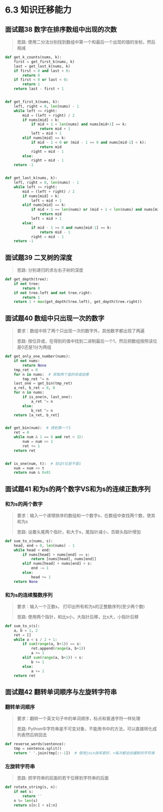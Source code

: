 # 6.3 知识迁移能力

## 面试题38 数字在排序数组中出现的次数
> 思路: 使用二分法分别找到数组中第一个和最后一个出现的值的坐标，然后相减

```python
def get_k_counts(nums, k):
    first = get_first_k(nums, k)
    last = get_last_k(nums, k)
    if first < 0 and last < 0:
        return 0
    if first < 0 or last < 0:
        return 1
    return last - first + 1


def get_first_k(nums, k):
    left, right = 0, len(nums) - 1
    while left <= right:
        mid = (left + right) / 2
        if nums[mid] < k:
            if mid + 1 < len(nums) and nums[mid+1] == k:
                return mid + 1
            left = mid + 1
        elif nums[mid] == k:
            if mid - 1 < 0 or (mid - 1 >= 0 and nums[mid-1] < k):
                return mid
            right = mid - 1
        else:
            right = mid - 1
    return -1


def get_last_k(nums, k):
    left, right = 0, len(nums) - 1
    while left <= right:
        mid = (left + right) / 2
        if nums[mid] < k:
            left = mid + 1
        elif nums[mid] == k:
            if mid + 1 == len(nums) or (mid + 1 < len(nums) and nums[mid+1] > k):
                return mid
            left = mid + 1
        else:
            if mid - 1 >= 0 and nums[mid-1] == k:
                return mid - 1
            right = mid - 1
    return -1
```


## 面试题39 二叉树的深度
> 思路: 分别递归的求左右子树的深度

```python
def get_depth(tree):
    if not tree:
        return 0
    if not tree.left and not tree.right:
        return 1
    return 1 + max(get_depth(tree.left), get_depth(tree.right))
```

## 面试题40 数组中只出现一次的数字
> 要求：数组中除了两个只出现一次的数字外，其他数字都出现了两遍
>
> 思路: 按位异或，在得到的值中找到二进制最后一个1，然后把数组按照该位是0还是1分为两组

```python
def get_only_one_number(nums):
    if not nums:
        return None
    tmp_ret = 0
    for n in nums:  # 获取两个值的异或结果
        tmp_ret ^= n
    last_one = get_bin(tmp_ret)
    a_ret, b_ret = 0, 0
    for n in nums:
        if is_one(n, last_one):
            a_ret ^= n
        else:
            b_ret ^= n
    return [a_ret, b_ret]


def get_bin(num):  # 得到第一个1
    ret = 0
    while num & 1 == 0 and ret < 32:
        num = num >> 1
        ret += 1
    return ret


def is_one(num, t):  # 验证t位是不是1
    num = num >> t
    return num & 0x01
```

## 面试题41 和为s的两个数字VS和为s的连续正数序列
### 和为s的两个数字
> 要求：输入一个递增排序的数组和一个数字s，在数组中查找两个数，使其和为s
>
> 思路: 设置头尾两个指针，和大于s，尾指针减小，否砸头指针增加

```python
def sum_to_s(nums, s):
    head, end = 0, len(nums) - 1
    while head < end:
        if nums[head] + nums[end] == s:
            return [nums[head], nums[end]]
        elif nums[head] + nums[end] > s:
            end -= 1
        else:
            head += 1
    return None
```
### 和为s的连续整数序列
> 要求：输入一个正数s， 打印出所有和为s的正整数序列(至少两个数)
>
> 思路: 使用两个指针，和比s小，大指针后移，比s大，小指针后移

```python
def sum_to_s(s):
    a, b = 1, 2
    ret = []
    while a < s / 2 + 1:
        if sum(range(a, b+1)) == s:
            ret.append(range(a, b+1))
            a += 1
        elif sum(range(a, b+1)) < s:
            b += 1
        else:
            a += 1
    return ret
```

## 面试题42 翻转单词顺序与左旋转字符串
### 翻转单词顺序
> 要求：翻转一个英文句子中的单词顺序，标点和普通字符一样处理
>
> 思路: Python中字符串是不可变对象，不能用书中的方法，可以直接转化成列表然后转回去

```python
def reverse_words(sentence):
    tmp = sentence.split()
    return ' '.join(tmp[::-1])  # 使用join效率更好，+每次都会创建新的字符串
```
### 左旋转字符串
> 思路: 把字符串的前面的若干位移到字符串的后面

```python
def rotate_string(s, n):
    if not s:
        return ''
    n %= len(s)
    return s[n:] + s[:n]
```
